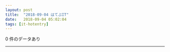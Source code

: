 ```yaml
---
layout: post
title:  "2018-09-04 はてぶIT"
date:   2018-09-04 05:02:04
tags: [it-hotentry]
---
```

0 件のデータあり

<hr>
